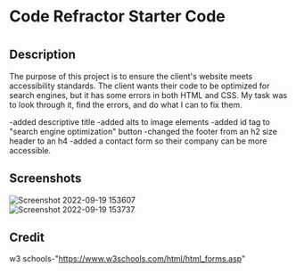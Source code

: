 # Code Refractor Starter Code
# <Challenge-1>

## Description

The purpose of this project is to ensure the client's website meets accessibility standards.
The client wants their code to be optimized for search engines, but it has some errors in both HTML and CSS. My task was to look through it, find the errors, and do what I can to fix them. 

-added descriptive title
-added alts to image elements
-added id tag to "search engine optimization" button
-changed the footer from an h2 size header to an h4
-added a contact form so their company can be more accessible. 

## Screenshots
![Screenshot 2022-09-19 153607](https://user-images.githubusercontent.com/112577325/191116856-2cc9b245-e2b1-41ee-867c-a59a6bf8aae9.png)  
![Screenshot 2022-09-19 153737](https://user-images.githubusercontent.com/112577325/191115699-b4227791-343b-43ab-b90b-5c56806c4b42.png)
## Credit

w3 schools-"https://www.w3schools.com/html/html_forms.asp"




